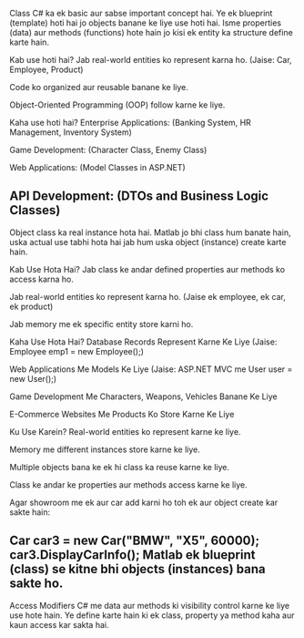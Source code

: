 Class C# ka ek basic aur sabse important concept hai. Ye ek blueprint (template) hoti hai jo objects banane ke liye use hoti hai. Isme properties (data) aur methods (functions) hote hain jo kisi ek entity ka structure define karte hain.

Kab use hoti hai?
Jab real-world entities ko represent karna ho. (Jaise: Car, Employee, Product)

Code ko organized aur reusable banane ke liye.

Object-Oriented Programming (OOP) follow karne ke liye.

Kaha use hoti hai?
Enterprise Applications: (Banking System, HR Management, Inventory System)

Game Development: (Character Class, Enemy Class)

Web Applications: (Model Classes in ASP.NET)

API Development: (DTOs and Business Logic Classes)
-------------------------------------------------------------------------
Object class ka real instance hota hai. Matlab jo bhi class hum banate hain, uska actual use tabhi hota hai jab hum uska object (instance) create karte hain.

Kab Use Hota Hai?
Jab class ke andar defined properties aur methods ko access karna ho.

Jab real-world entities ko represent karna ho. (Jaise ek employee, ek car, ek product)

Jab memory me ek specific entity store karni ho.

Kaha Use Hota Hai?
Database Records Represent Karne Ke Liye (Jaise: Employee emp1 = new Employee();)

Web Applications Me Models Ke Liye (Jaise: ASP.NET MVC me User user = new User();)

Game Development Me Characters, Weapons, Vehicles Banane Ke Liye

E-Commerce Websites Me Products Ko Store Karne Ke Liye


Ku Use Karein?
Real-world entities ko represent karne ke liye.

Memory me different instances store karne ke liye.

Multiple objects bana ke ek hi class ka reuse karne ke liye.

Class ke andar ke properties aur methods access karne ke liye.

Agar showroom me ek aur car add karni ho toh ek aur object create kar sakte hain:

Car car3 = new Car("BMW", "X5", 60000);
car3.DisplayCarInfo();
Matlab ek blueprint (class) se kitne bhi objects (instances) bana sakte ho.
----------------------------------------------------------------------------------------
Access Modifiers C# me data aur methods ki visibility control karne ke liye use hote hain. Ye define karte hain ki ek class, property ya method kaha aur kaun access kar sakta hai.

